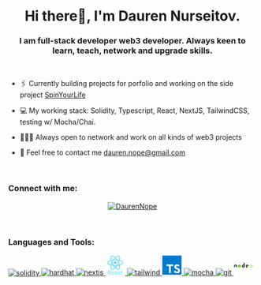 <h1 align="center">Hi there👋, I'm Dauren Nurseitov.</h1>
<h3 align="center">I am full-stack developer web3 developer. Always keen to learn, teach, network and upgrade skills.</h3>
<br/>

- 🖇 Currently building projects for porfolio and working on the side project [SpinYourLife](https://spinyourlife.me/)

- 💻 My working stack: Solidity, Typescript, React, NextJS, TailwindCSS, testing w/ Mocha/Chai.

- 🧑🏽‍💻 Always open to network and work on all kinds of web3 projects

- 📧 Feel free to contact me dauren.nope@gmail.com

<br />
<h3 align="left">Connect with me:</h3>
<p align="center">
<a href="https://twitter.com/DaurenFuchs" target="blank"><img align="center" src="https://img.shields.io/badge/Twitter-1DA1F2?style=for-the-badge&logo=twitter&logoColor=white" alt="DaurenNope" height="40" width="120" /></a>
</p>
<br />
<h3 align="left">Languages and Tools:</h3>
<p items-align="left" width="full-width">
<a href="https://soliditylang.org/" target="_blank" rel="noreferrer"> <img align="center" src="https://docs.soliditylang.org/en/v0.8.13/_static/logo.svg" alt="solidity" width="40" height="40"/> </a>
<a href="https://hardhat.org/" target="_blank" rel="noreferrer"> <img src="https://hardhat.org/_next/static/media/hardhat-logo-dark.484eb916.svg" alt="hardhat" width="160" height="40"/> </a>
<a href="https://nextjs.org/" target="_blank" rel="noreferrer"> <img src="https://upload.wikimedia.org/wikipedia/commons/8/8e/Nextjs-logo.svg" alt="nextjs" width="67" height="40"/> </a>
<a href="https://reactjs.org/" target="_blank" rel="noreferrer"> <img src="https://raw.githubusercontent.com/devicons/devicon/master/icons/react/react-original-wordmark.svg" alt="react" width="40" height="40"/> </a>
<a href="https://tailwindcss.com/" target="_blank" rel="noreferrer"> <img src="https://www.vectorlogo.zone/logos/tailwindcss/tailwindcss-icon.svg" alt="tailwind" width="40" height="40"/> </a>
<a href="https://www.typescriptlang.org/" target="_blank" rel="noreferrer"> <img src="https://raw.githubusercontent.com/devicons/devicon/master/icons/typescript/typescript-original.svg" alt="typescript" width="40" height="40"/> </a>
<a href="https://mochajs.org" target="_blank" rel="noreferrer"> <img src="https://www.vectorlogo.zone/logos/mochajs/mochajs-icon.svg" alt="mocha" width="40" height="40"/> </a>
<a href="https://git-scm.com/" target="_blank" rel="noreferrer"> <img src="https://www.vectorlogo.zone/logos/git-scm/git-scm-icon.svg" alt="git" width="40" height="40"/> </a>
<a href="https://nodejs.org" target="_blank" rel="noreferrer"> <img src="https://raw.githubusercontent.com/devicons/devicon/master/icons/nodejs/nodejs-original-wordmark.svg" alt="nodejs" width="40" height="40"/> </a>
</p>
